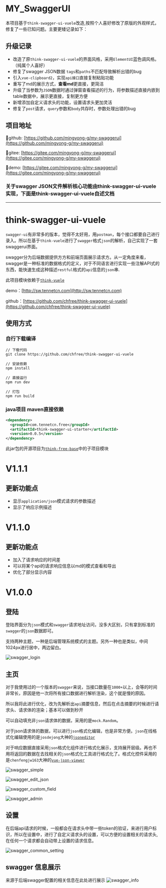 <!--
 * @Author       : mingyong.g
 * @Date         : 2020-09-24 18:52:48
 * @LastEditors  : mingyong.g
 * @LastEditTime : 2020-09-28 14:48:12
 * @Description  : 
 * @FilePath     : \my-swaggerui\README.md
-->
# MY_SwaggerUI

本项目基于`think-swagger-ui-vuele`改造,按照个人喜好修改了原版的外观样式，修复了一些已知问题。主要更矮记录如下：

## 升级记录
- 改造了原`think-swagger-ui-vuele`的界面风格，采用`ElementUI`蓝色调风格。（纯属个人喜好）
- 修复了swagger JSON数据 `tags`和`paths`不匹配导致解析出错的bug
- 引入`vue-clipboard2`，实现`api接口`直接复制粘贴功能
- 重写了md的展示方式，**查看md**更直接，更简洁
- 升级了当参数为`JSON`数据时通过弹窗查看描述的行为，将参数描述直接内嵌到table数据中，展示更直接，复制更方便
- 新增添加自定义请求头的功能，设置请求头更加灵活
- 修复了`post`请求，`query`参数和`body`共存时，参数处理出错的bug

## 项目地址
🚀github: [https://github.com/mingyong-g/my-swaggerui](https://github.com/mingyong-g/my-swaggerui)

🚀gitee: [https://gitee.com/mingyong-g/my-swaggerui](https://gitee.com/mingyong-g/my-swaggerui)

🚀demo: [https://gitee.com/mingyong-g/my-swaggerui](https://gitee.com/mingyong-g/my-swaggerui)

### 关于swagger JSON文件解析核心功能由think-swagger-ui-vuele实现，下面是think-swagger-ui-vuele自述文档

---

# think-swagger-ui-vuele
`swagger-ui`有非常多的版本，觉得不太好用，用`postman`，每个接口都要自己进行录入。所以在基于`think-vuele`进行了`swagger`格式`json`的解析，自己实现了一套swaggerui界面。

swagger分为后端数据提供方方和前端页面展示请求方。从一定角度来看，swagger是一种标准的数据格式的定义，对于不同语言进行实现一些注解API式的东西，能快速生成这种描述`restful`格式的`api`信息的`json`串.

此项目模块依赖于[`think-vuele`](http://vuele.tennetcn.com)

demo：[http://sw.tennetcn.com](http://sw.tennetcn.com)

github：[https://github.com/chfree/think-swagger-ui-vuele](https://github.com/chfree/think-swagger-ui-vuele)

## 使用方式
### 自行下载编译
```shell
// 下载代码
git clone https://github.com/chfree/think-swagger-ui-vuele

// 安装依赖
npm install

// 直接运行
npm run dev

// 打包
npm run build
```

### java项目 maven直接依赖
```xml
<dependency>
  <groupId>com.tennetcn.free</groupId>
  <artifactId>think-swagger-ui-starter</artifactId>
  <version>0.0.5</version>
</dependency>
```
此jar包的开源项目为[`think-free-base`](https://github.com/chfree/think-free-base/tree/master/think-swagger-ui-starter)中的子项目模块

# V1.1.1
## 更新功能点
- 显示`application/json`模式请求的参数描述
- 显示了响应示例描述

# V1.1.0
## 更新功能点
- 加入了请求响应的时间差
- 可以将某个api的请求响应信息以md的模式查看和导出
- 优化了部分显示内容



# V1.0.0

## 登陆
登陆界面分为`json`模式和`swagger`请求地址访问，没多大区别，只有拿到标准的`swagger`的`json`数据即可。

支持两种主题，一种是后端管理系统模式的主题。另外一种也是类似，中间1024px进行居中，两边留白。

![swagger_login](http://bedimage.tennetcn.com/tennetcn.com/project/swagger/swagger_login.png)

## 主页
对于我使用过的一个版本的`swagger`来说，当接口数量在`1000+`以上，会等的时间非常长，原因是他一次将所有接口数据进行解析渲染，这个就是慢的原因。

所以我将此进行优化，改为先解析出`api`摘要信息，然后在点击摘要的时候进行请求头、请求体的渲染；基本可以做到秒开

可以自动填充非`json`请求体的数据，采用的是`mock.Random`。

对于json请求体的数据，可以进行`json`格式化编辑，也是非常方便。`json`在线格式化编辑使用的是`josdejong`大神的[`jsoneditor`](https://github.com/josdejong/jsoneditor)

对于响应数据直接采用`json`格式化组件进行格式化展示，支持展开层级。再也不用将返回的数据在去找相关的`json`格式化工具进行格式化了。格式化控件采用的是`chenfengjw163`大神的[`vue-json-viewer`](https://github.com/chenfengjw163/vue-json-viewer)

![swagger_simple](http://bedimage.tennetcn.com/tennetcn.com/project/swagger/swagger_simple.png)

![swagger_edit_json](http://bedimage.tennetcn.com/tennetcn.com/project/swagger/swagger_edit_json.png)

![swagger_custom_field](http://bedimage.tennetcn.com/tennetcn.com/project/swagger/swagger_custom_field.png)

![swagger_admin](http://bedimage.tennetcn.com/tennetcn.com/project/swagger/swagger_admin.png)

## 设置
在后端api请求的时候，一般都会在请求头中带一些token的验证，来进行用户标识，所以在设置中，进行了自定义请求头的设置，可以方便的设置相关的请求头,在任何一个请求都会自动带上设置的请求信息。

![swagger_common_setting](http://bedimage.tennetcn.com/tennetcn.com/project/swagger/swagger_common_setting.png)

## swagger 信息展示
来源于后端swagger配置的相关信息在此处进行展示
![swagger_info](http://bedimage.tennetcn.com/tennetcn.com/project/swagger/swagger_info.png)
